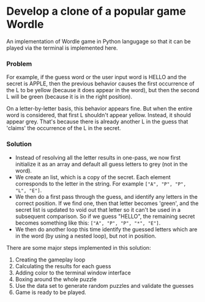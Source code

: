 # Develop a clone of a popular game Wordle
An implementation of Wordle game in Python langugage so that it can be played via the terminal is implemented here.


### Problem
For example, if the guess word or the user input word is HELLO and the secret is APPLE, then the previous behavior causes the first occurrence of the L to be yellow (because it does appear in the word), but then the second L will be green (because it is in the right position).

On a letter-by-letter basis, this behavior appears fine. But when the entire word is considered, that first L shouldn't appear yellow. Instead, it should appear grey. That's because there is already another L in the guess that 'claims' the occurrence of the L in the secret.

### Solution

* Instead of resolving all the letter results in one-pass, we now first initialize it as an array and
default all guess letters to grey (not in the word).
* We create an list, which is a copy of the secret. Each element corresponds to the letter in the string. 
For example `["A", "P", "P", "L", "E"]`.
* We then do a first pass through the guess, and identify any letters in the correct position. If we find one, then that letter becomes 'green', and the secret list is updated to void out that letter so it can't be used in a  subsequent comparison. So if we guess "HELLO", the remaining secret becomes something like this:
`["A", "P", "P", "*", "E"]`.
* We then do another loop this time identify the guessed letters which are in the word (by using a nested loop), but not in position.

There are some major steps implemented in this solution:
1. Creating the gameplay loop
2. Calculating the results for each guess
3. Adding color to the terminal window interface
4. Boxing around the whole puzzle
5. Use the data set to generate random puzzles and validate the guesses
6. Game is ready to be played.